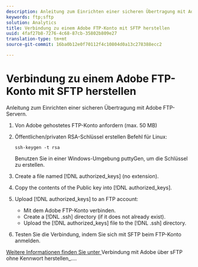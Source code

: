 ```yaml
---
description: Anleitung zum Einrichten einer sicheren Übertragung mit Adobe FTP-Servern.
keywords: ftp;sftp
solution: Analytics
title: Verbindung zu einem Adobe FTP-Konto mit SFTP herstellen
uuid: 4faf27b8-7276-4c68-87cb-35802b809e27
translation-type: tm+mt
source-git-commit: 16ba0b12e0f70112f4c10804d0a13c278388ecc2

---
```



# Verbindung zu einem Adobe FTP-Konto mit SFTP herstellen

Anleitung zum Einrichten einer sicheren Übertragung mit Adobe FTP-Servern.

1. Von Adobe gehostetes FTP-Konto anfordern (max. 50 MB)
1. Öffentlichen/privaten RSA-Schlüssel erstellen Befehl für Linux:

   ```
   ssh-keygen -t rsa
   ```

   Benutzen Sie in einer Windows-Umgebung puttyGen, um die Schlüssel zu erstellen.

1. Create a file named [!DNL authorized_keys] (no extension).
1. Copy the contents of the Public key into [!DNL authorized_keys].
1. Upload [!DNL authorized_keys] to an FTP account:

   * Mit dem Adobe FTP-Konto verbinden.
   * Create a [!DNL .ssh] directory (if it does not already exist).
   * Upload the [!DNL authorized_keys] file to the [!DNL .ssh] directory.

1. Testen Sie die Verbindung, indem Sie sich mit SFTP beim FTP-Konto anmelden.

[Weitere Informationen finden Sie unter ](/help/export/ftp-and-sftp/c-sftp/ftp-sftp-cert-auth.md)Verbindung mit Adobe über sFTP ohne Kennwort herstellen_....
